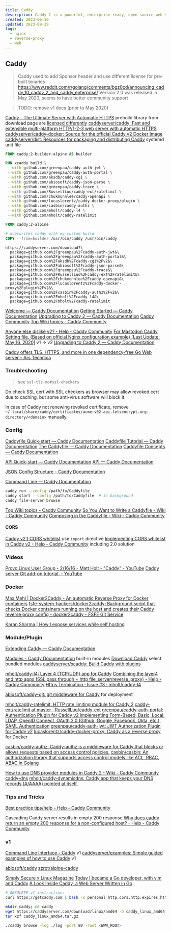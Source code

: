 ```yaml
---
title: Caddy
description: Caddy 2 is a powerful, enterprise-ready, open source web server with automatic HTTPS written in Go
created: 2023-06-10
updated: 2023-09-29
tags:
  - nginx
  - reverse-proxy
  - web
---
```


## Caddy

> Caddy used to add Sponsor header and use different license for pre-built binaries
> <https://www.reddit.com/r/golang/comments/bgz0cd/announcing_caddy_10_caddy_2_and_caddy_enterprise/>
> Version 2.0 was released in May 2020, seems to have better community support

> TODO: remove v1 docs (prior to May 2020)

[Caddy - The Ultimate Server with Automatic HTTPS](https://caddyserver.com/)
prebuild library from download page are [licensed differently](https://caddy.community/t/caddy-server-its-free-for-live-server/3371)
[caddyserver/caddy: Fast and extensible multi-platform HTTP/1-2-3 web server with automatic HTTPS](https://github.com/caddyserver/caddy)
[caddyserver/caddy-docker: Source for the official Caddy v2 Docker Image](https://github.com/caddyserver/caddy-docker)
[caddyserver/dist: Resources for packaging and distributing Caddy](https://github.com/caddyserver/dist) systemd unit file

```dockerfile
FROM caddy:2-builder-alpine AS builder

RUN xcaddy build \
 --with github.com/greenpau/caddy-auth-jwt \
 --with github.com/greenpau/caddy-auth-portal \
 --with github.com/aksdb/caddy-cgi \
 --with github.com/abiosoft/caddy-json-parse \
 --with github.com/greenpau/caddy-trace \
 --with github.com/RussellLuo/caddy-ext/ratelimit \
 --with github.com/chukmunnlee/caddy-openapi \
 --with github.com/lucaslorentz/caddy-docker-proxy/plugin \
 --with github.com/casbin/caddy-authz \
 --with github.com/mholt/caddy-l4 \
 --with github.com/mholt/caddy-ratelimit

FROM caddy:2-alpine

# overwrites caddy with my custom build
COPY --from=builder /usr/bin/caddy /usr/bin/caddy
```

```
https://caddyserver.com/download?\
  package=github.com%2Fgreenpau%2Fcaddy-auth-jwt&\
  package=github.com%2Fgreenpau%2Fcaddy-auth-portal&\
  package=github.com%2Faksdb%2Fcaddy-cgi%2Fv2&\
  package=github.com%2Fabiosoft%2Fcaddy-json-parse&\
  package=github.com%2Fgreenpau%2Fcaddy-trace&\
  package=github.com%2FRussellLuo%2Fcaddy-ext%2Fratelimit&\
  package=github.com%2Fchukmunnlee%2Fcaddy-openapi&\
  package=github.com%2Flucaslorentz%2Fcaddy-docker-proxy%2Fplugin%2Fv2&\
  package=github.com%2Fcasbin%2Fcaddy-authz%2Fv2&\
  package=github.com%2Fmholt%2Fcaddy-l4&\
  package=github.com%2Fmholt%2Fcaddy-ratelimit
```

[Welcome — Caddy Documentation](https://caddyserver.com/docs/)
[Getting Started — Caddy Documentation](https://caddyserver.com/docs/getting-started)
[Upgrading to Caddy 2 — Caddy Documentation](https://caddyserver.com/docs/v2-upgrade)
[Caddy Community](https://caddy.community/)
[Top Wiki topics - Caddy Community](https://caddy.community/c/wiki/13)

[Anyone else dislike v2? - Help - Caddy Community](https://caddy.community/t/anyone-else-dislike-v2/8191/10)
[For Mastodon Caddy Setting file. (Based on official Nginx configuration example) [Last Update: May 16, 2020]](https://gist.github.com/ehlxr/37764950fcb4d68d3a00b5f0000823e7) v1 -> v2
[Upgrading to Caddy 2 — Caddy Documentation](https://caddyserver.com/docs/v2-upgrade)

[Caddy offers TLS, HTTPS, and more in one dependency-free Go Web server – Ars Technica](https://arstechnica.com/gadgets/2020/05/caddy-offers-tls-https-and-more-in-one-dependency-free-go-web-server/amp/)

### Troubleshooting

> see `ssl-tls.md#ssl-checkers`

Do check SSL cert with SSL checkers as browser may allow revoked cert due to caching, but some anti-virus software will block it.

In case of Caddy not renewing revoked certificate, remove `~/.local/share/caddy/certificates/acme-v02.api.letsencrypt.org-directory/<domain>` manually.

### Config

[Caddyfile Quick-start — Caddy Documentation](https://caddyserver.com/docs/quick-starts/caddyfile)
[Caddyfile Tutorial — Caddy Documentation](https://caddyserver.com/docs/caddyfile-tutorial)
[The Caddyfile — Caddy Documentation](https://caddyserver.com/docs/caddyfile)
[Caddyfile Concepts — Caddy Documentation](https://caddyserver.com/docs/caddyfile/concepts)

[API Quick-start — Caddy Documentation](https://caddyserver.com/docs/quick-starts/api)
[API — Caddy Documentation](https://caddyserver.com/docs/api)

[JSON Config Structure - Caddy Documentation](https://caddyserver.com/docs/json/)

[Command Line — Caddy Documentation](https://caddyserver.com/docs/command-line)

```sh
caddy run --config /path/to/Caddyfile
caddy start --config /path/to/Caddyfile  # in background
caddy file-server browse
```

[Top Wiki topics - Caddy Community](https://caddy.community/c/wiki/13)
[So You Want to Write a Caddyfile - Wiki - Caddy Community](https://caddy.community/t/so-you-want-to-write-a-caddyfile/8205)
[Composing in the Caddyfile - Wiki - Caddy Community](https://caddy.community/t/composing-in-the-caddyfile/8291)

#### CORS

[Caddy v2.1 CORS whitelist](https://gist.github.com/ryanburnette/d13575c9ced201e73f8169d3a793c1a3) use `import` directive
[Implementing CORS whitelist in Caddy v2 - Help - Caddy Community](https://caddy.community/t/implementing-cors-whitelist-in-caddy-v2/8590) including 2.0 solution

### Videos

[Provo Linux User Group - 2/16/16 - Matt Holt - "Caddy" - YouTube](https://www.youtube.com/watch?v=ZyVA9tuif4s)
[Caddy server Git add-on tutorial. - YouTube](https://www.youtube.com/watch?v=dmat1MUT0fc)

### Docker

[Max Mehl | Docker2Caddy - An automatic Reverse Proxy for Docker containers](https://mehl.mx/blog/2022/docker2caddy-an-automatic-reverse-proxy-for-docker-containers/)
[fsfe-system-hackers/docker2caddy: Background script that checks Docker containers running on the host and creates their Caddy reverse proxy config - docker2caddy - FSFE Git Service](https://git.fsfe.org/fsfe-system-hackers/docker2caddy)

[Karan Sharma | How I expose services while self hosting](https://mrkaran.dev/posts/exposing-services/)

### Module/Plugin

[Extending Caddy — Caddy Documentation](https://caddyserver.com/docs/extending-caddy)

[Modules - Caddy Documentation](https://caddyserver.com/docs/modules/) built-in modules
[Download Caddy](https://caddyserver.com/download) select bundled modules
[caddyserver/xcaddy: Build Caddy with plugins](https://github.com/caddyserver/xcaddy)

[mholt/caddy-l4: Layer 4 (TCP/UDP) app for Caddy](https://github.com/mholt/caddy-l4)
[Combining the layer4 and http apps (SSL pass through + http file_server/reverse_proxy) - Help - Caddy Community](https://caddy.community/t/combining-the-layer4-and-http-apps-ssl-pass-through-http-file-server-reverse-proxy/12698/3)
[Https Termination · Issue #3 · mholt/caddy-l4](https://github.com/mholt/caddy-l4/issues/3)

[abiosoft/caddy-git: git middleware for Caddy](https://github.com/abiosoft/caddy-git) for deployment

[mholt/caddy-ratelimit: HTTP rate limiting module for Caddy 2](https://github.com/mholt/caddy-ratelimit)
[caddy-ext/ratelimit at master · RussellLuo/caddy-ext](https://github.com/RussellLuo/caddy-ext/tree/master/ratelimit)
[greenpau/caddy-auth-portal: Authentication Plugin for Caddy v2 implementing Form-Based, Basic, Local, LDAP, OpenID Connect, OAuth 2.0 (Github, Google, Facebook, Okta, etc.), SAML Authentication](https://github.com/greenpau/caddy-auth-portal)
[greenpau/caddy-auth-jwt: JWT Authorization Plugin for Caddy v2](https://github.com/greenpau/caddy-auth-jwt)
[lucaslorentz/caddy-docker-proxy: Caddy as a reverse proxy for Docker](https://github.com/lucaslorentz/caddy-docker-proxy)

[casbin/caddy-authz: Caddy-authz is a middleware for Caddy that blocks or allows requests based on access control policies.](https://github.com/casbin/caddy-authz)
[casbin/casbin: An authorization library that supports access control models like ACL, RBAC, ABAC in Golang](https://github.com/casbin/casbin)

[How to use DNS provider modules in Caddy 2 - Wiki - Caddy Community](https://caddy.community/t/how-to-use-dns-provider-modules-in-caddy-2/8148)
[caddy-dns](https://github.com/caddy-dns)
[mholt/caddy-dynamicdns: Caddy app that keeps your DNS records (A/AAAA) pointed at itself.](https://github.com/mholt/caddy-dynamicdns)

### Tips and Tricks

[Best practice tips/help - Help - Caddy Community](https://caddy.community/t/best-practice-tips-help/11093)

Cascading Caddy server results in empty 200 response
[Why does caddy return an empty 200 response for a non-configured host? - Help - Caddy Community](https://caddy.community/t/why-does-caddy-return-an-empty-200-response-for-a-non-configured-host/7685)

### v1

[Command Line Interface - Caddy](https://caddyserver.com/docs/cli) v1
[caddyserver/examples: Simple guided examples of how to use Caddy](https://github.com/caddyserver/examples) v1

[abiosoft/caddy](https://hub.docker.com/r/abiosoft/caddy/tags)
[zzrot/alpine-caddy](https://hub.docker.com/r/zzrot/alpine-caddy)

[Simply Secure » Linux Magazine](http://www.linux-magazine.com/Issues/2018/213/Caddy)
[Today I became a Go developer, with vim and Caddy](https://coolaj86.com/articles/today-i-became-a-golang-dev-with-vim-and-caddy/)
[A Look Inside Caddy, a Web Server Written in Go](https://blog.gopheracademy.com/caddy-a-look-inside/)

```sh
# OBSOLETE v1 instructions
curl https://getcaddy.com | bash -s personal http.cors,http.expires,http.filemanager,http.filter,http.forwardproxy,http.git,http.hugo,http.jwt,http.locale,http.login,http.minify

mkdir caddy; cd caddy
wget https://caddyserver.com/download/linux/amd64 -O caddy_linux_amd64.tar.gz
tar xzf caddy_linux_amd64.tar.gz

./caddy browse -log ./log -port 80 -root <WWW_ROOT>
```
